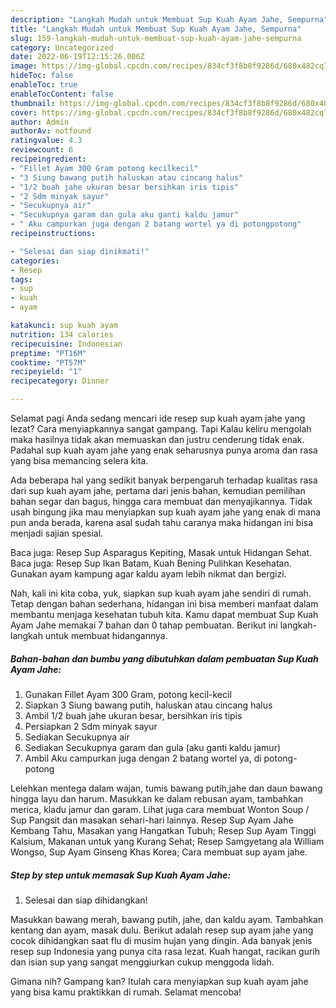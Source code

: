 ```yaml
---
description: "Langkah Mudah untuk Membuat Sup Kuah Ayam Jahe, Sempurna"
title: "Langkah Mudah untuk Membuat Sup Kuah Ayam Jahe, Sempurna"
slug: 159-langkah-mudah-untuk-membuat-sup-kuah-ayam-jahe-sempurna
category: Uncategorized
date: 2022-06-19T12:15:26.006Z
image: https://img-global.cpcdn.com/recipes/834cf3f8b8f9286d/680x482cq70/sup-kuah-ayam-jahe-foto-resep-utama.jpg
hideToc: false
enableToc: true
enableTocContent: false
thumbnail: https://img-global.cpcdn.com/recipes/834cf3f8b8f9286d/680x482cq70/sup-kuah-ayam-jahe-foto-resep-utama.jpg
cover: https://img-global.cpcdn.com/recipes/834cf3f8b8f9286d/680x482cq70/sup-kuah-ayam-jahe-foto-resep-utama.jpg
author: Admin
authorAv: notfound
ratingvalue: 4.3
reviewcount: 6
recipeingredient:
- "Fillet Ayam 300 Gram potong kecilkecil"
- "3 Siung bawang putih haluskan atau cincang halus"
- "1/2 buah jahe ukuran besar bersihkan iris tipis"
- "2 Sdm minyak sayur"
- "Secukupnya air"
- "Secukupnya garam dan gula aku ganti kaldu jamur"
- " Aku campurkan juga dengan 2 batang wortel ya di potongpotong"
recipeinstructions:

- "Selesai dan siap dinikmati!"
categories:
- Resep
tags:
- sup
- kuah
- ayam

katakunci: sup kuah ayam 
nutrition: 134 calories
recipecuisine: Indonesian
preptime: "PT16M"
cooktime: "PT57M"
recipeyield: "1"
recipecategory: Dinner

---
```



Selamat pagi Anda sedang mencari ide resep sup kuah ayam jahe yang lezat? Cara menyiapkannya sangat gampang. Tapi Kalau keliru mengolah maka hasilnya tidak akan memuaskan dan justru cenderung tidak enak. Padahal sup kuah ayam jahe yang enak seharusnya punya aroma dan rasa yang bisa memancing selera kita.


Ada beberapa hal yang sedikit banyak berpengaruh terhadap kualitas rasa dari sup kuah ayam jahe, pertama dari jenis bahan, kemudian pemilihan bahan segar dan bagus, hingga cara membuat dan menyajikannya. Tidak usah bingung jika mau menyiapkan sup kuah ayam jahe yang enak di mana pun anda berada, karena asal sudah tahu caranya maka hidangan ini bisa menjadi sajian spesial.

Baca juga: Resep Sup Asparagus Kepiting, Masak untuk Hidangan Sehat. Baca juga: Resep Sup Ikan Batam, Kuah Bening Pulihkan Kesehatan. Gunakan ayam kampung agar kaldu ayam lebih nikmat dan bergizi.


Nah, kali ini kita coba, yuk, siapkan sup kuah ayam jahe sendiri di rumah. Tetap dengan bahan sederhana, hidangan ini bisa memberi manfaat dalam membantu menjaga kesehatan tubuh kita. Kamu dapat membuat Sup Kuah Ayam Jahe memakai 7 bahan dan 0 tahap pembuatan. Berikut ini langkah-langkah untuk membuat hidangannya.

<!--inarticleads1-->

##### Bahan-bahan dan bumbu yang dibutuhkan dalam pembuatan Sup Kuah Ayam Jahe:

1. Gunakan Fillet Ayam 300 Gram, potong kecil-kecil
1. Siapkan 3 Siung bawang putih, haluskan atau cincang halus
1. Ambil 1/2 buah jahe ukuran besar, bersihkan iris tipis
1. Persiapkan 2 Sdm minyak sayur
1. Sediakan Secukupnya air
1. Sediakan Secukupnya garam dan gula (aku ganti kaldu jamur)
1. Ambil  Aku campurkan juga dengan 2 batang wortel ya, di potong-potong


Lelehkan mentega dalam wajan, tumis bawang putih,jahe dan daun bawang hingga layu dan harum. Masukkan ke dalam rebusan ayam, tambahkan merica, kladu jamur dan garam. Lihat juga cara membuat Wonton Soup / Sup Pangsit dan masakan sehari-hari lainnya. Resep Sup Ayam Jahe Kembang Tahu, Masakan yang Hangatkan Tubuh; Resep Sup Ayam Tinggi Kalsium, Makanan untuk yang Kurang Sehat; Resep Samgyetang ala William Wongso, Sup Ayam Ginseng Khas Korea; Cara membuat sup ayam jahe. 

<!--inarticleads2-->

##### Step by step untuk memasak Sup Kuah Ayam Jahe:


1. Selesai dan siap dihidangkan!

Masukkan bawang merah, bawang putih, jahe, dan kaldu ayam. Tambahkan kentang dan ayam, masak dulu. Berikut adalah resep sup ayam jahe yang cocok dihidangkan saat flu di musim hujan yang dingin. Ada banyak jenis resep sup Indonesia yang punya cita rasa lezat. Kuah hangat, racikan gurih dan isian sup yang sangat menggiurkan cukup menggoda lidah. 

Gimana nih? Gampang kan? Itulah cara menyiapkan sup kuah ayam jahe yang bisa kamu praktikkan di rumah. Selamat mencoba!
